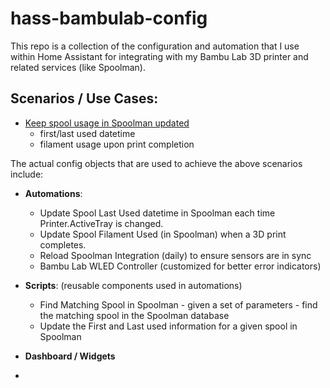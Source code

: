 # hass-bambulab-config

This repo is a collection of the configuration and automation that I use within Home Assistant for integrating with my Bambu Lab 3D printer and related services (like Spoolman).

## Scenarios / Use Cases:
- [Keep spool usage in Spoolman updated](spoolman-sync\README.md)
  - first/last used datetime
  - filament usage upon print completion

The actual config objects that are used to achieve the above scenarios include:

- **Automations**:
  - Update Spool Last Used datetime in Spoolman each time Printer.ActiveTray is changed.
  - Update Spool Filament Used (in Spoolman) when a 3D print completes.
  - Reload Spoolman Integration (daily) to ensure sensors are in sync
  - Bambu Lab WLED Controller (customized for better error indicators)

- **Scripts**: (reusable components used in automations)
  - Find Matching Spool in Spoolman - given a set of parameters - find the matching spool in the Spoolman database
  - Update the First and Last used information for a given spool in Spoolman
  
- **Dashboard / Widgets**
- 